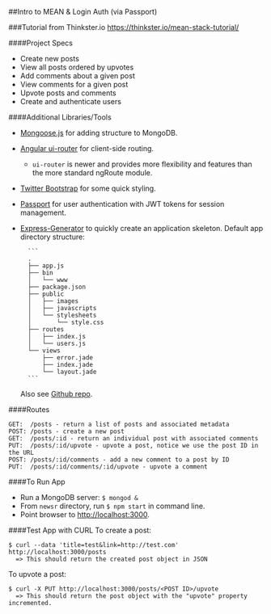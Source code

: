 ##Intro to MEAN & Login Auth (via Passport)

###Tutorial from Thinkster.io
https://thinkster.io/mean-stack-tutorial/

####Project Specs
* Create new posts
* View all posts ordered by upvotes
* Add comments about a given post
* View comments for a given post
* Upvote posts and comments
* Create and authenticate users

####Additional Libraries/Tools
* [Mongoose.js](http://mongoosejs.com/) for adding structure to MongoDB.
* [Angular ui-router](https://github.com/angular-ui/ui-router) for client-side routing.
    - `ui-router` is newer and provides more flexibility and features than the more standard ngRoute module.
* [Twitter Bootstrap](http://getbootstrap.com/) for some quick styling.
* [Passport](http://passportjs.org/) for user authentication with JWT tokens for session management.
* [Express-Generator](http://expressjs.com/starter/generator.html) to quickly create an application skeleton.
    Default app directory structure:

        ```        
        .
        ├── app.js
        ├── bin
        │   └── www
        ├── package.json
        ├── public
        │   ├── images
        │   ├── javascripts
        │   └── stylesheets
        │       └── style.css
        ├── routes
        │   ├── index.js
        │   └── users.js
        └── views
            ├── error.jade
            ├── index.jade
            └── layout.jade
        ```
    Also see [Github repo](https://github.com/expressjs/generator).

####Routes
```
GET:  /posts - return a list of posts and associated metadata
POST: /posts - create a new post
GET:  /posts/:id - return an individual post with associated comments
PUT:  /posts/:id/upvote - upvote a post, notice we use the post ID in the URL
POST: /posts/:id/comments - add a new comment to a post by ID
PUT:  /posts/:id/comments/:id/upvote - upvote a comment
```

####To Run App
* Run a MongoDB server: `$ mongod &`
* From `newsr` directory, run `$ npm start` in command line.
* Point browser to [http://localhost:3000](http://localhost:3000).

####Test App with CURL
To create a post:
```
$ curl --data 'title=test&link=http://test.com' http://localhost:3000/posts
  => This should return the created post object in JSON
```

To upvote a post:
```
$ curl -X PUT http://localhost:3000/posts/<POST ID>/upvote
  => This should return the post object with the "upvote" property incremented.
```
